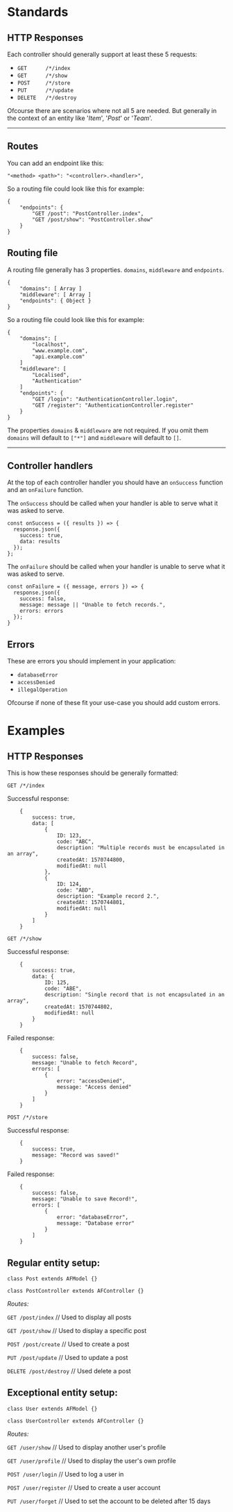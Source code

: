 # Standards

## HTTP Responses

Each controller should generally support at least these 5 requests:

- `GET      /*/index`
- `GET      /*/show`
- `POST     /*/store`
- `PUT      /*/update`
- `DELETE   /*/destroy`

Ofcourse there are scenarios where not all 5 are needed.
But generally in the context of an entity like '*Item*', '*Post*' or '*Team*'.

---

## Routes

You can add an endpoint like this:

`"<method> <path>": "<controller>.<handler>",`

So a routing file could look like this for example:

```
{
    "endpoints": {
        "GET /post": "PostController.index",
        "GET /post/show": "PostController.show"
    }
}
```

## Routing file

A routing file generally has 3 properties. `domains`, `middleware` and `endpoints`.



```
{
    "domains": [ Array ]
    "middleware": [ Array ]
    "endpoints": { Object }
}
```

So a routing file could look like this for example:

```
{
    "domains": [
        "localhost",
        "www.example.com",
        "api.example.com"
    ]
    "middleware": [
        "Localised",
        "Authentication"
    ]
    "endpoints": {
        "GET /login": "AuthenticationController.login",
        "GET /register": "AuthenticationController.register"
    }
}
```

The properties `domains` & `middleware` are not required. If you omit them `domains` will default to `["*"]` and `middleware` will default to `[]`.


---

## Controller handlers

At the top of each controller handler you should have an `onSuccess` function and an `onFailure` function.

The `onSuccess` should be called when your handler is able to serve what it was asked to serve.
```
const onSuccess = ({ results }) => {
  response.json({
    success: true,
    data: results
  });
};
```
The `onFailure` should be called when your handler is unable to serve what it was asked to serve.
```
const onFailure = ({ message, errors }) => {
  response.json({
    success: false,
    message: message || "Unable to fetch records.",
    errors: errors
  });
}
```

## Errors

These are errors you should implement in your application:

- `databaseError`
- `accessDenied`
- `illegalOperation`

Ofcourse if none of these fit your use-case you should add custom errors.

# Examples

## HTTP Responses

This is how these responses should be generally formatted:

`GET /*/index`

Successful response:
```
    {
        success: true,
        data: [
            {
                ID: 123,
                code: "ABC",
                description: "Multiple records must be encapsulated in an array",
                createdAt: 1570744800,
                modifiedAt: null
            },
            {
                ID: 124,
                code: "ABD",
                description: "Example record 2.",
                createdAt: 1570744801,
                modifiedAt: null
            }
        ]
    }
```

`GET /*/show`

Successful response:
```
    {
        success: true,
        data: {
            ID: 125,
            code: "ABE",
            description: "Single record that is not encapsulated in an array",
            createdAt: 1570744802,
            modifiedAt: null
        }
    }
```
Failed response:

```
    {
        success: false,
        message: "Unable to fetch Record",
        errors: [
            {
                error: "accessDenied",
                message: "Access denied"
            }
        ]
    }
```

`POST /*/store`

Successful response:
```
    {
        success: true,
        message: "Record was saved!"
    }
```

Failed response:
```
    {
        success: false,
        message: "Unable to save Record!",
        errors: [
            {
                error: "databaseError",
                message: "Database error"
            }
        ]
    }
```

## Regular entity setup:

`class Post extends AFModel {}`

`class PostController extends AFController {}`

*Routes:*

`GET /post/index` // Used to display all posts

`GET /post/show` // Used to display a specific post

`POST /post/create` // Used to create a post

`PUT /post/update` // Used to update a post

`DELETE /post/destroy` // Used delete a post

## Exceptional entity setup:

`class User extends AFModel {}`

`class UserController extends AFController {}`

*Routes:*

`GET /user/show` // Used to display another user's profile

`GET /user/profile` // Used to display the user's own profile

`POST /user/login` // Used to log a user in

`POST /user/register` // Used to create a user account

`PUT /user/forget` // Used to set the account to be deleted after 15 days
